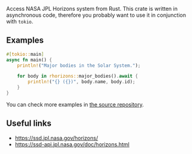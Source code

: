 Access NASA JPL Horizons system from Rust. This crate is written in asynchronous
code, therefore you probably want to use it in conjunction with `tokio`.


Examples
--------
```rust
#[tokio::main]
async fn main() {
    println!("Major bodies in the Solar System.");

    for body in rhorizons::major_bodies().await {
        println!("{} ({})", body.name, body.id);
    }
}
```

You can check more examples in
[the source repository](https://github.com/podusowski/rhorizons/tree/main/examples).


Useful links
------------
- <https://ssd.jpl.nasa.gov/horizons/>
- <https://ssd-api.jpl.nasa.gov/doc/horizons.html>
